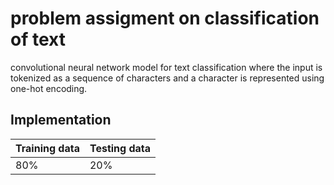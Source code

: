 # problem assigment on classification of text


convolutional neural network model for text classification where the input is tokenized as a sequence of characters and a character is represented using one-hot encoding.  

## Implementation

Training data | Testing data 
--- | --- 
80% | 20% 